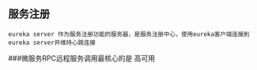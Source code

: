 ## 服务注册
    eureka server 作为服务注册功能的服务器，是服务注册中心，使用eureka客户端连接到eureka server并维持心跳连接
###微服务RPC远程服务调用最核心的是
    高可用
